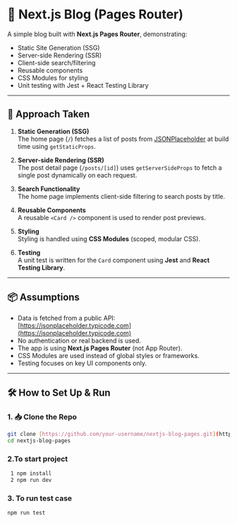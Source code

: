 # 📝 Next.js Blog (Pages Router)

A simple blog built with **Next.js Pages Router**, demonstrating:
- Static Site Generation (SSG)
- Server-side Rendering (SSR)
- Client-side search/filtering
- Reusable components
- CSS Modules for styling
- Unit testing with Jest + React Testing Library

---

## 🚀 Approach Taken

1. **Static Generation (SSG)**  
   The home page (`/`) fetches a list of posts from [JSONPlaceholder](https://jsonplaceholder.typicode.com/posts) at build time using `getStaticProps`.

2. **Server-side Rendering (SSR)**  
   The post detail page (`/posts/[id]`) uses `getServerSideProps` to fetch a single post dynamically on each request.

3. **Search Functionality**  
   The home page implements client-side filtering to search posts by title.

4. **Reusable Components**  
   A reusable `<Card />` component is used to render post previews.

5. **Styling**  
   Styling is handled using **CSS Modules** (scoped, modular CSS).

6. **Testing**  
   A unit test is written for the `Card` component using **Jest** and **React Testing Library**.

---

## 📦 Assumptions

- Data is fetched from a public API: [https://jsonplaceholder.typicode.com](https://jsonplaceholder.typicode.com)
- No authentication or real backend is used.
- The app is using **Next.js Pages Router** (not App Router).
- CSS Modules are used instead of global styles or frameworks.
- Testing focuses on key UI components only.

---

## 🛠️ How to Set Up & Run

### 1. 📥 Clone the Repo

```bash
git clone [https://github.com/your-username/nextjs-blog-pages.git](https://github.com/lokeshgaria/next-assignment.git)
cd nextjs-blog-pages

```
### 2.To start project  
```bash 
 1 npm install
 2 npm run dev
```
### 3. To run test case  
```bash 
npm run test
```

